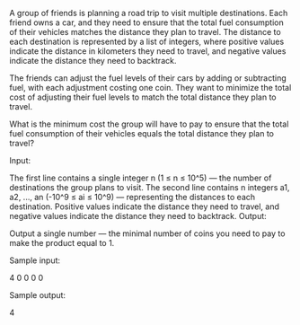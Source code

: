 A group of friends is planning a road trip to visit multiple destinations. Each friend owns a car, and they need to ensure that the total fuel consumption of their vehicles matches the distance they plan to travel. The distance to each destination is represented by a list of integers, where positive values indicate the distance in kilometers they need to travel, and negative values indicate the distance they need to backtrack.

The friends can adjust the fuel levels of their cars by adding or subtracting fuel, with each adjustment costing one coin. They want to minimize the total cost of adjusting their fuel levels to match the total distance they plan to travel.

What is the minimum cost the group will have to pay to ensure that the total fuel consumption of their vehicles equals the total distance they plan to travel?

Input:

The first line contains a single integer n (1 ≤ n ≤ 10^5) — the number of destinations the group plans to visit.
The second line contains n integers a1, a2, ..., an (-10^9 ≤ ai ≤ 10^9) — representing the distances to each destination. Positive values indicate the distance they need to travel, and negative values indicate the distance they need to backtrack.
Output:

Output a single number — the minimal number of coins you need to pay to make the product equal to 1.

Sample input:

4
0 0 0 0

Sample output:

4
